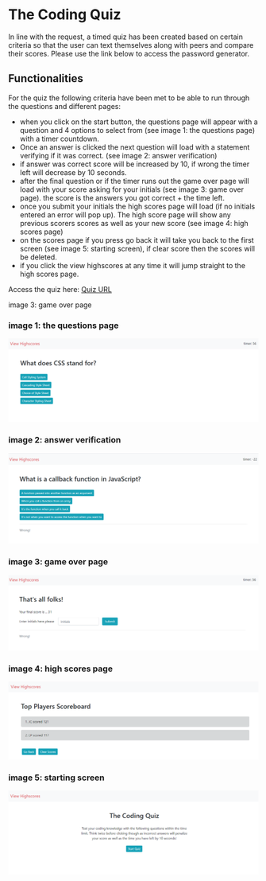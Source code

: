 # The Coding Quiz

In line with the request, a timed quiz has been created based on certain criteria so that the user can text themselves along with peers and compare their scores. Please use the link below to access the password generator.


## Functionalities

For the quiz the following criteria have been met to be able to run through the questions and different pages:

- when you click on the start button, the questions page will appear with a question and 4 options to select from (see image 1: the questions page) with a timer countdown.
- Once an answer is clicked the next question will load with a statement verifying if it was correct. (see image 2: answer verification)
- if answer was correct score will be increased by 10, if wrong the timer left will decrease by 10 seconds.
- after the final question or if the timer runs out the game over page will load with your score asking for your initials (see image 3: game over page). the score is the answers you got correct + the time left.
- once you submit your initials the high scores page will load (if no initials entered an error will pop up). The high score page will show any previous scorers scores as well as your new score (see image 4: high scores page)
- on the scores page if you press go back it will take you back to the first screen (see image 5: starting screen), if clear score then the scores will be deleted.
- if you click the view highscores at any time it will jump straight to the high scores page.

Access the quiz here: [Quiz URL](https://christofulee.github.io/chris-homework-W4/)

image 3: game over page
### image 1: the questions page
![image 1: the questions page](./Assets/questionpure.png)

### image 2: answer verification
![image 2: answer verification](./Assets/question.png)

### image 3: game over page
![image 3: game over page](./Assets/gameover.png)

### image 4: high scores page
![image 4: high scores page](./Assets/Scoreboard.png)

### image 5: starting screen
![image 5: starting screen](./Assets/intro.png)
